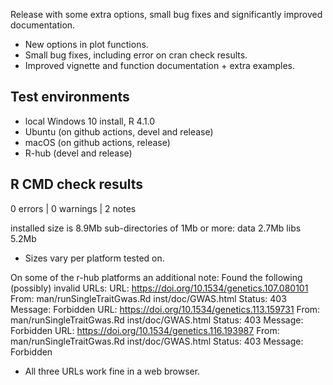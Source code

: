 Release with some extra options, small bug fixes and significantly improved documentation. 
* New options in plot functions.
* Small bug fixes, including error on cran check results.
* Improved vignette and function documentation + extra examples.

## Test environments
* local Windows 10 install, R 4.1.0
* Ubuntu (on github actions, devel and release)
* macOS (on github actions, release)
* R-hub (devel and release)

## R CMD check results

0 errors | 0 warnings | 2 notes

installed size is  8.9Mb
  sub-directories of 1Mb or more:
    data   2.7Mb
    libs   5.2Mb

* Sizes vary per platform tested on. 

On some of the r-hub platforms an additional note:
Found the following (possibly) invalid URLs:
  URL: https://doi.org/10.1534/genetics.107.080101
    From: man/runSingleTraitGwas.Rd
          inst/doc/GWAS.html
    Status: 403
    Message: Forbidden
  URL: https://doi.org/10.1534/genetics.113.159731
    From: man/runSingleTraitGwas.Rd
          inst/doc/GWAS.html
    Status: 403
    Message: Forbidden
  URL: https://doi.org/10.1534/genetics.116.193987
    From: man/runSingleTraitGwas.Rd
          inst/doc/GWAS.html
    Status: 403
    Message: Forbidden

    
* All three URLs work fine in a web browser.

